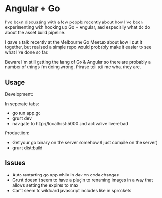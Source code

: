 Angular + Go
============

I've been discussing with a few people recently about how I've been experimenting with hooking up Go + Angular, and especially what do do about the asset build pipeline.

I gave a talk recently at the Melbourne Go Meetup about how I put it together, but realised a simple repo would probably make it easier to see what I've done so far.

Beware I'm still getting the hang of Go & Angular so there are probably a number of things I'm doing wrong. Please tell tell me what they are.

Usage
-----

Development:

In seperate tabs:
* go run app.go
* grunt dev
* navigate to http://localhost:5000 and activative livereload

Productiion:
* Get your go binary on the server somehow (I just compile on the server)
* grunt dist:build

Issues
------

* Auto restarting go app while in dev on code changes
* Grunt doesn't seem to have a plugin to renaming images in a way that allows setting the expires to max
* Can't seem to wildcard javascript includes like in sprockets
